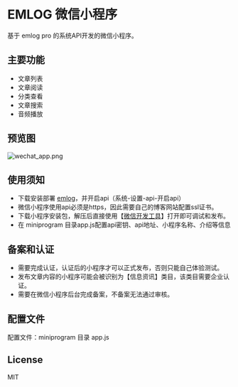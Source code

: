 # EMLOG 微信小程序

基于 emlog pro 的系统API开发的微信小程序。

## 主要功能

- 文章列表
- 文章阅读
- 分类查看
- 文章搜索
- 音频播放

## 预览图

![wechat_app.png](https://img.gugu.ovh/i/2024/08/19/153632.webp)

## 使用须知

- 下载安装部署 [emlog](https://emlog.net)，并开启api（系统-设置-api-开启api）
- 微信小程序使用api必须是https，因此需要自己的博客网站配置ssl证书。
- 下载小程序安装包，解压后直接使用【[微信开发工具](https://developers.weixin.qq.com/miniprogram/dev/devtools/download.html)】打开即可调试和发布。
- 在 miniprogram 目录app.js配置api密钥、api地址、小程序名称、介绍等信息

## 备案和认证

- 需要完成认证，认证后的小程序才可以正式发布，否则只能自己体验测试。
- 发布文章内容的小程序可能会被识别为【信息资讯】类目，该类目需要企业认证。
- 需要在微信小程序后台完成备案，不备案无法通过审核。

## 配置文件

配置文件：miniprogram 目录 app.js

## License

MIT
